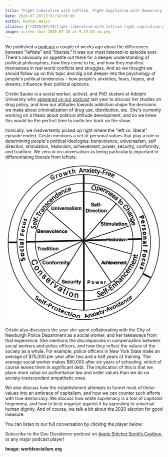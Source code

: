 ```yaml
---
title: "Fight Liberalism with Leftism. Fight Capitalism with Democracy."
Date: 2020-07-28T13:07:52+00:00
author: Keaton Weiss
aliases: ["/2020/07/28/fight-liberalism-with-leftism-fight-capitalism-with-democracy"]
image: screen-shot-2020-07-28-at-9.19.53-am.png
---
```


We published a [podcast](https://duedissidence.com/2020/07/18/no-liberals-are-not-leftists-lets-break-this-down/) a couple of weeks ago about the differences between "leftists" and "liberals." It was our most listened-to episode ever. There's obviously an appetite out there for a deeper understanding of political philosophies, how they come to be, and how they manifest themselves in real world conflicts and struggles. And so we thought we should follow up on this topic and dig a bit deeper into the psychology of people's political tendencies - how people's anxieties, fears, hopes, and dreams, influence their political opinions.

Cristin Sauter is a social worker, activist, and PhD student at Adelphi University who [appeared on our podcast](https://duedissidence.com/2019/06/17/episode-14-w-cristin-sauter-how-perceptions-of-addiction-shape-drug-policy/) last year to discuss her studies on drug policy, and how our attitudes towards addiction shape the decisions we make about criminalization of drug use, distribution, etc. She's currently working on a thesis about political attitude development, and so we knew this would be the perfect time to invite her back on the show.

Ironically, we inadvertently picked up right where the "left vs. liberal" episode ended. Cristin mentions a set of personal values that play a role in determining people's political ideologies: benevolence, universalism, self direction, stimulation, hedonism, achievement, power, security, conformity, and tradition. We zero in on universalism as being particularly important in differentiating liberals from leftists.

![](bda5fbd7-e5bb-45c8-926e-813979775f45.jpeg "A cross national study in 15 countries. *Political Behavior*, *36*(4), 899-930.")

Cristin also discusses the year she spent collaborating with the City of Newburgh Police Department as a social worker, and her takeaways from that experience. She mentions the discrepancies in compensation between social workers and police officers, and how they reflect the values of the society as a whole. For example, police officers in New York State make an average of $75,000 per year after two and a half years of training. The average social worker makes $60,000 after six years of schooling, which of course leaves them in significant debt. The implication of this is that we place more value on authoritarian law and order values than we do on anxiety-transcendent empathetic ones.

We also discuss how the establishment attempts to funnel most of these values into an embrace of capitalism, and how we can counter such efforts with true democracy. We discuss how white supremacy is a tool of capitalist hegemony, and how to best organize against it by appealing to universal human dignity. And of course, we talk a bit about the 2020 election for good measure. 

You can listen to our full conversation by clicking the player below:

Subscribe to the Due Dissidence podcast on [Apple,](https://podcasts.apple.com/us/podcast/due-dissidence/id1457244081)[Stitcher](https://www.stitcher.com/podcast/due-dissidence)[,](https://podcasts.apple.com/us/podcast/due-dissidence/id1457244081)[Spotify](https://open.spotify.com/show/3jDky0r8Cg0vlYuORwWhaE)[,](https://podcasts.apple.com/us/podcast/due-dissidence/id1457244081)[Castbox](https://castbox.fm/channel/Due-Dissidence%7D-id2086184?country=us)[,](https://podcasts.apple.com/us/podcast/due-dissidence/id1457244081) or any major podcast player!

**Image: worldsocialism.org**

